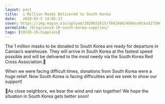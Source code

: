 ```yaml
---
layout: post
title:  1 Million Masks Delivered to South Korea
date:   2020-03-5 14:05:17
cover: https://img.mayun.xin/upload/2020031615/7842dd62489bce8cba32730654d369f2.jpg
permalink: /blog/covid-19-south-korea-supplies/
tags: [COVID-19-Supplies]
---
```


The 1 million masks to be donated to South Korea are ready for departure in Cainiao’s warehouse. They will arrive in South Korea at the fastest speed possible and will be delivered to the most needy via the South Korea Red Cross Association.

When we were facing difficult times, donations from South Korea were a huge relief. Now South Korea is facing difficulties and we seek to show our support!

As close neighbors, we bear the wind and rain together! We hope the situation in South Korea gets better soon!
